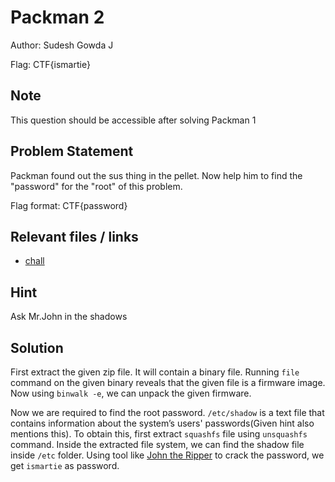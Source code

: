 # Packman 2

Author: Sudesh Gowda J

Flag: CTF{ismartie}


## Note

This question should be accessible after solving Packman 1

## Problem Statement

Packman found out the sus thing in the pellet. Now help him to find the "password" for the "root" of this problem.

Flag format: CTF{password}

## Relevant files / links

- [chall](https://drive.google.com/file/d/1xhFx0atxYlyEHYfLeZlYqfL8hRRbbk1U/view?usp=sharing)


## Hint

Ask Mr.John in the shadows

## Solution

First extract the given zip file. It will contain a binary file. Running <code>file</code> command on the given binary reveals that the given file is a firmware image. Now using <code>binwalk -e</code>, we can unpack the given firmware.

Now we are required to find the root password. <code>/etc/shadow</code> is a text file that contains information about the system’s users' passwords(Given hint also mentions this). To obtain this, first extract <code>squashfs</code> file using <code>unsquashfs</code> command. Inside the extracted file system, we can find the shadow file inside <code>/etc</code> folder. Using tool like [John the Ripper](https://github.com/openwall/john) to crack the password, we get <code>ismartie</code> as password.
